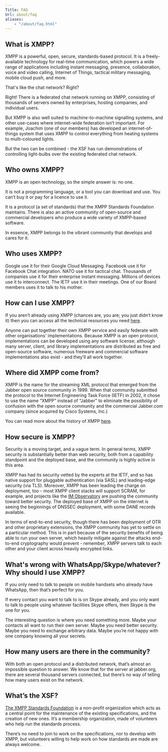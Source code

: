 ```yaml
---
Title: FAQ
Url: about/faq
aliases:
    - "/about/faq.html"
---
```


## What is XMPP?

XMPP is a powerful, open, secure, standards-based protocol. It is a freely-available technology for real-time communication, which powers a wide range of applications including instant messaging, presence, collaboration, voice and video calling, Internet of Things, tactical military messaging, mobile cloud push, and more.

That's like the chat network? Right?

Right! There is a federated chat network running on XMPP, consisting of thousands of servers owned by enterprises, hosting companies, and individual users.

But XMPP is also well suited to machine-to-machine signalling systems, and other use-cases where internet-wide federation isn’t important. For example, Joachim (one of our members) has developed an internet-of-things system that uses XMPP to control everything from heating systems to multi-coloured lights.

But the two can be combined - the XSF has run demonstrations of controlling light-bulbs over the existing federated chat network.

## Who owns XMPP?

XMPP is an open technology, so the simple answer is: no one.

It is not a programming language, or a tool you can download and use. You can’t buy it or pay for a licence to use it.

It is a protocol (a set of standards) that the XMPP Standards Foundation maintains. There is also an active community of open-source and commercial developers who produce a wide variety of XMPP-based software.

In essence, XMPP belongs to the vibrant community that develops and cares for it.

## Who uses XMPP?

Google use it for their Google Cloud Messaging. Facebook use it for Facebook Chat integration. NATO use it for tactical chat. Thousands of companies use it for their enterprise instant messaging. Millions of devices use it to interconnect. The IETF use it in their meetings. One of our Board members uses it to talk to his mother.

## How can I use XMPP?

If you aren’t already using XMPP (chances are, you are; you just didn’t know it) then you can access all the technical resources you need [here](/software).

Anyone can put together their own XMPP service and easily federate with other organisations' implementations. Because XMPP is an open protocol, implementations can be developed using any software license; although many server, client, and library implementations are distributed as free and open-source software, numerous freeware and commercial software implementations also exist - and they’ll all work together.

## Where did XMPP come from?

XMPP is the name for the streaming XML protocol that emerged from the Jabber open source community in 1999. When that community submitted the protocol to the Internet Engineering Task Force (IETF) in 2002, it chose to use the name “XMPP” instead of “Jabber” to eliminate the possibility of confusion with the open source community and the commercial Jabber.com company (since acquired by Cisco Systems, Inc.)

You can read more about the history of XMPP [here](/about/history.html).

## How secure is XMPP?

Security is a moving target, and a vague term. In general terms, XMPP security is substantially better than web security, both from a capability standpoint and the deployed base, and the community is highly active in this area.

XMPP has had its security vetted by the experts at the IETF, and so has native support for pluggable authentication (via SASL) and leading-edge security (via TLS). Moreover, XMPP has been leading the charge on deployment, too - most XMPP client stacks will support SCRAM, for example, and projects like the [IM Observatory](http://xmpp.net) are pushing the community toward better security. The deployed base of XMPP on the internet is seeing the beginnings of DNSSEC deployment, with some DANE records available.

In terms of end-to-end security, though there has been deployment of OTR and other proprietary extensions, the XMPP community has yet to settle on a particular method. This is in part because of the security benefits of being able to run your own server, which heavily mitigate against the attacks end-to-end cryptography would prevent - remember, XMPP servers talk to each other and your client across heavily encrypted links.

## What's wrong with WhatsApp/Skype/whatever? Why should I use XMPP?

If you only need to talk to people on mobile handsets who already have WhatsApp, then that’s perfect for you.

If every contact you want to talk to is on Skype already, and you only want to talk to people using whatever facilities Skype offers, then Skype is the one for you.

The interesting question is where you need something more. Maybe your contacts all want to run their own server. Maybe you need better security. Maybe you need to exchange arbitrary data. Maybe you’re not happy with one company knowing all your secrets.

## How many users are there in the community?

With both an open protocol and a distributed network, that’s almost an impossible question to answer. We know that for the server at jabber.org, there are several thousand servers connected, but there’s no way of telling how many users exist on the network.


## What’s the XSF?

[The XMPP Standards Foundation](/about/xmpp-standards-foundation.html) is a non-profit organization which acts as a central point for the maintenance of the existing specifications, and the creation of new ones. It’s a membership organization, made of volunteers who help run the standards process.

There’s no need to join to work on the specifications, nor to develop with XMPP, but volunteers willing to help work on how standards are made are always welcome.

